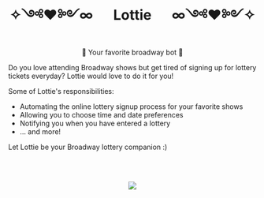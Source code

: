 <h1 align="center"> ✧༺♥༻∞ &emsp; Lottie &emsp; ∞༺♥༻✧ </h1>
<p align="center"> 🤖 Your favorite broadway bot 🤖 </p>

Do you love attending Broadway shows but get tired of signing up for lottery tickets everyday? Lottie would love to do it for you!

Some of Lottie's responsibilities:

* Automating the online lottery signup process for your favorite shows
* Allowing you to choose time and date preferences
* Notifying you when you have entered a lottery
* ... and more!

Let Lottie be your Broadway lottery companion :)

<br>
<br>

<div align="center">
  
![](https://thumbs.gfycat.com/AdorableBrightDartfrog-max-1mb.gif)
  
</div>
